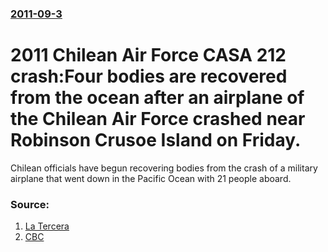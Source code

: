### [2011-09-3](/news/2011/09/3/index.md)

# 2011 Chilean Air Force CASA 212 crash:Four bodies are recovered from the ocean after an airplane of the Chilean Air Force crashed near Robinson Crusoe Island on Friday. 

Chilean officials have begun recovering bodies from the crash of a military airplane that went down in the Pacific Ocean with 21 people aboard.


### Source:

1. [La Tercera](http://tercera.com/noticia/nacional/2011/09/680-390475-9-minuto-a-minuto-accidente-de-avion-fach-en-juan-fernandez.shtml)
2. [CBC](http://www.cbc.ca/news/world/story/2011/09/03/chile-plane-crash.html)
